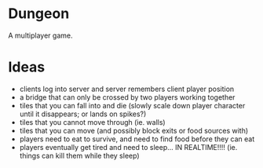 # Dungeon

A multiplayer game.

# Ideas

- clients log into server and server remembers client player position
- a bridge that can only be crossed by two players working together
- tiles that you can fall into and die (slowly scale down player character until it disappears; or lands on spikes?)
- tiles that you cannot move through (ie. walls)
- tiles that you can move (and possibly block exits or food sources with)
- players need to eat to survive, and need to find food before they can eat
- players eventually get tired and need to sleep... IN REALTIME!!!! (ie. things can kill them while they sleep)
